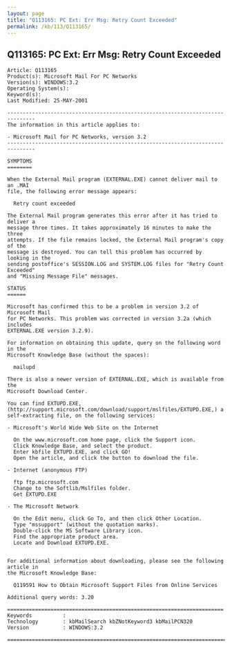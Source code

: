 ```yaml
---
layout: page
title: "Q113165: PC Ext: Err Msg: Retry Count Exceeded"
permalink: /kb/113/Q113165/
---
```


## Q113165: PC Ext: Err Msg: Retry Count Exceeded

	Article: Q113165
	Product(s): Microsoft Mail For PC Networks
	Version(s): WINDOWS:3.2
	Operating System(s): 
	Keyword(s): 
	Last Modified: 25-MAY-2001
	
	-------------------------------------------------------------------------------
	The information in this article applies to:
	
	- Microsoft Mail for PC Networks, version 3.2 
	-------------------------------------------------------------------------------
	
	SYMPTOMS
	========
	
	When the External Mail program (EXTERNAL.EXE) cannot deliver mail to an .MAI
	file, the following error message appears:
	
	  Retry count exceeded
	
	The External Mail program generates this error after it has tried to deliver a
	message three times. It takes approximately 16 minutes to make the three
	attempts. If the file remains locked, the External Mail program's copy of the
	message is destroyed. You can tell this problem has occurred by looking in the
	sending postoffice's SESSION.LOG and SYSTEM.LOG files for "Retry Count Exceeded"
	and "Missing Message File" messages.
	
	STATUS
	======
	
	Microsoft has confirmed this to be a problem in version 3.2 of Microsoft Mail
	for PC Networks. This problem was corrected in version 3.2a (which includes
	EXTERNAL.EXE version 3.2.9).
	
	For information on obtaining this update, query on the following word in the
	Microsoft Knowledge Base (without the spaces):
	
	  mailupd
	
	There is also a newer version of EXTERNAL.EXE, which is available from the
	Microsoft Download Center.
	
	You can find EXTUPD.EXE,
	(http://support.microsoft.com/download/support/mslfiles/EXTUPD.EXE,) a
	self-extracting file, on the following services:
	
	- Microsoft's World Wide Web Site on the Internet
	
	  On the www.microsoft.com home page, click the Support icon.
	  Click Knowledge Base, and select the product.
	  Enter kbfile EXTUPD.EXE, and click GO!
	  Open the article, and click the button to download the file.
	
	- Internet (anonymous FTP)
	
	  ftp ftp.microsoft.com
	  Change to the Softlib/Mslfiles folder.
	  Get EXTUPD.EXE
	
	- The Microsoft Network
	
	  On the Edit menu, click Go To, and then click Other Location.
	  Type "mssupport" (without the quotation marks).
	  Double-click the MS Software Library icon.
	  Find the appropriate product area.
	  Locate and Download EXTUPD.EXE.
	
	
	For additional information about downloading, please see the following article in
	the Microsoft Knowledge Base:
	
	  Q119591 How to Obtain Microsoft Support Files from Online Services
	
	Additional query words: 3.20
	
	======================================================================
	Keywords          :  
	Technology        : kbMailSearch kbZNotKeyword3 kbMailPCN320
	Version           : WINDOWS:3.2
	
	=============================================================================
	
